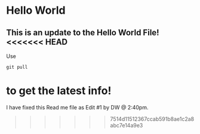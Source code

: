 Hello World
===========

This is an update to the Hello World File!
<<<<<<< HEAD
-----------------------------------------

Use 

    git pull

to get the latest info!
=======

I have fixed this Read me file as Edit #1 by DW @ 2:40pm.
>>>>>>> 7514d11512367ccab591b8ae1c2a8abc7e14a9e3
